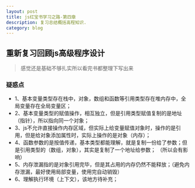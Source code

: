 ```yaml
---
layout: post
title: js红宝书学习之路-第四章
description: 复习总结概括高程知识.
category: blog
---
```



## 重新复习回顾js高级程序设计  

> 感觉还是基础不够扎实所以看完书都整理下写出来  



### 疑惑点  

* 1、基本变量类型存在栈中，对象，数组和函数等引用类型存在堆内存中，全局变量存在全局变量区；  
* 2、基本变量类型的赋值操作，相互独立，但是引用类型赋值复制的是地址（指针），所以指向同一个对象；  
* 3、js不允许直接操作内存区域，但实际上给变量赋值对象时，操作的是引用，但是给对象添加属性时，实际上操作的是对象（内存）；  
* 4、函数参数的是按值传递，基本类型都能理解，就是复制一份给了参数；但是引用类型的（数组，对象），其实是复制了一个地址给参数； （所以会有影响） 
* 5、内存泄漏指的是对象引用完毕，但是其占用的内存仍然不能释放；（避免内存泄漏，最好使用局部变量，使用完自动销毁） 
* 6、理解执行环境（上下文），该地方待补充；

